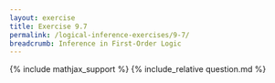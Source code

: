 ```yaml
---
layout: exercise
title: Exercise 9.7
permalink: /logical-inference-exercises/9-7/
breadcrumb: Inference in First-Order Logic
---
```


{% include mathjax_support %}
{% include_relative question.md %}
